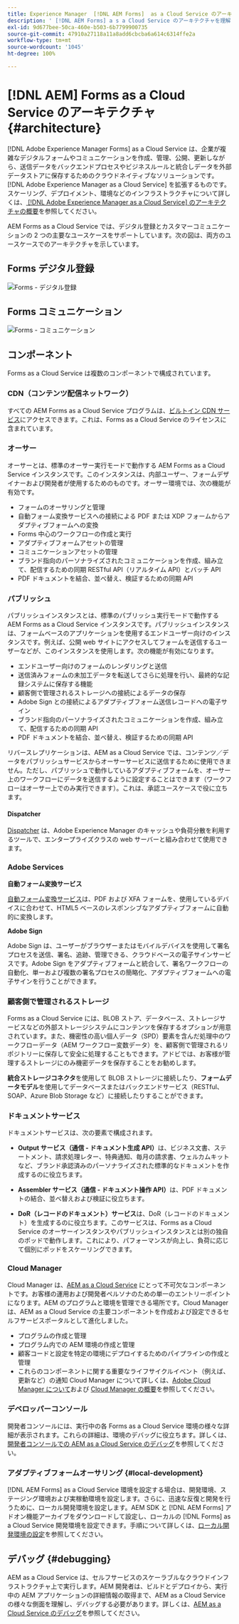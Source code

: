 ```yaml
---
title: Experience Manager  [!DNL AEM Forms]  as a Cloud Service のアーキテクチャ
description: ' [!DNL AEM Forms] a s a Cloud Service のアーキテクチャを理解し、プラットフォームの拡張性、回復性、パフォーマンスの側面について学習します。'
exl-id: 9d677bee-50ca-460e-b503-6b7799900735
source-git-commit: 47910a27118a11a8add6cbcba6a614c6314ffe2a
workflow-type: tm+mt
source-wordcount: '1045'
ht-degree: 100%

---
```


# [!DNL AEM] Forms as a Cloud Service のアーキテクチャ {#architecture}

[!DNL Adobe Experience Manager Forms] as a Cloud Service は、企業が複雑なデジタルフォームやコミュニケーションを作成、管理、公開、更新しながら、送信データをバックエンドプロセスやビジネスルールと統合しデータを外部データストアに保存するためのクラウドネイティブなソリューションです。[!DNL Adobe Experience Manager as a Cloud Service] を拡張するものです。スケーリング、デプロイメント、環境などのインフラストラクチャについて詳しくは、[ [!DNL Adobe Experience Manager as a Cloud Service] のアーキテクチャの概要](https://experienceleague.adobe.com/docs/experience-manager-cloud-service/core-concepts/architecture.html?lang=ja)を参照してください。

AEM Forms as a Cloud Service では、デジタル登録とカスタマーコミュニケーションの 2 つの主要なユースケースをサポートしています。次の図は、両方のユースケースでのアーキテクチャを示しています。

## Forms デジタル登録

![Forms - デジタル登録](assets/forms-cloud-service-architecture-forms-digital-enrollment.svg)

## Forms コミュニケーション

![Forms - コミュニケーション](assets/forms-cloud-service-architecture-forms-communications.svg)

## コンポーネント

Forms as a Cloud Service は複数のコンポーネントで構成されています。

### CDN（コンテンツ配信ネットワーク）

すべての AEM Forms as a Cloud Service プログラムは、[ビルトイン CDN サービス](https://experienceleague.adobe.com/docs/experience-manager-cloud-service/content/implementing/content-delivery/cdn.html?lang=ja)にアクセスできます。これは、Forms as a Cloud Service のライセンスに含まれています。

### オーサー

オーサーとは、標準のオーサー実行モードで動作する AEM Forms as a Cloud Service インスタンスです。このインスタンスは、内部ユーザー、フォームデザイナーおよび開発者が使用するためのものです。オーサー環境では、次の機能が有効です。

* フォームのオーサリングと管理
* 自動フォーム変換サービスへの接続による PDF または XDP フォームからアダプティブフォームへの変換
* Forms 中心のワークフローの作成と実行
* アダプティブフォームアセットの管理
* コミュニケーションアセットの管理
* ブランド指向のパーソナライズされたコミュニケーションを作成、組み立て、配信するための同期 RESTful API（リアルタイム API）とバッチ API
* PDF ドキュメントを結合、並べ替え、検証するための同期 API

### パブリッシュ

パブリッシュインスタンスとは、標準のパブリッシュ実行モードで動作する AEM Forms as a Cloud Service インスタンスです。パブリッシュインスタンスは、フォームベースのアプリケーションを使用するエンドユーザー向けのインスタンスです。例えば、公開 web サイトにアクセスしてフォームを送信するユーザーなどが、このインスタンスを使用します。次の機能が有効になります。

* エンドユーザー向けのフォームのレンダリングと送信
* 送信済みフォームの未加工データを転送してさらに処理を行い、最終的な記録システムに保存する機能
* 顧客側で管理されるストレージへの接続によるデータの保存
* Adobe Sign との接続によるアダプティブフォーム送信レコードへの電子サイン
* ブランド指向のパーソナライズされたコミュニケーションを作成、組み立て、配信するための同期 API
* PDF ドキュメントを結合、並べ替え、検証するための同期 API

リバースレプリケーションは、AEM as a Cloud Service では、コンテンツ／データをパブリッシュサービスからオーサーサービスに送信するために使用できません。ただし、パブリッシュで動作しているアダプティブフォームを、オーサー上のワークフローにデータを送信するように設定することはできます（ワークフローはオーサー上でのみ実行できます）。これは、承認ユースケースで役に立ちます。

#### Dispatcher

[Dispatcher](https://experienceleague.adobe.com/docs/experience-manager-cloud-service/content/implementing/content-delivery/disp-overview.html?lang=ja) は、Adobe Experience Manager のキャッシュや負荷分散を利用するツールで、エンタープライズクラスの web サーバーと組み合わせて使用できます。

### Adobe Services

**自動フォーム変換サービス**

[自動フォーム変換サービス](https://experienceleague.adobe.com/docs/aem-forms-automated-conversion-service/using/introduction.html?lang=ja)は、PDF および XFA フォームを、使用しているデバイスに合わせて、HTML5 ベースのレスポンシブなアダプティブフォームに自動的に変換します。

**Adobe Sign**

Adobe Sign は、ユーザーがブラウザーまたはモバイルデバイスを使用して署名プロセスを送信、署名、追跡、管理できる、クラウドベースの電子サインサービスです。Adobe Sign をアダプティブフォームと統合して、署名ワークフローの自動化、単一および複数の署名プロセスの簡略化、アダプティブフォームへの電子サインを行うことができます。

<!-- **PDF Service API**
Adobe’s PDF Services API lets create, combine, export, and extract data from PDFs through powerful and flexible cloud-based APIs. -->

### 顧客側で管理されるストレージ

Forms as a Cloud Service には、BLOB ストア、データベース、ストレージサービスなどの外部ストレージシステムにコンテンツを保存するオプションが用意されています。また、機密性の高い個人データ（SPD）要素を含んだ処理中のワークフローデータ（AEM ワークフロー変数データ）を、顧客側で管理されるリポジトリーに保存して安全に処理することもできます。アドビでは、お客様が管理するストレージにのみ機密データを保存することをお勧めします。

**統合ストレージコネクタ**&#x200B;を使用して BLOB ストレージに接続したり、**フォームデータモデル**&#x200B;を使用してデータベースまたはバックエンドサービス（RESTful、SOAP、Azure Blob Storage など）に接続したりすることができます。

### ドキュメントサービス

ドキュメントサービスは、次の要素で構成されます。

* **Output サービス（通信 - ドキュメント生成 API）**&#x200B;は、ビジネス文書、ステートメント、請求処理レター、特典通知、毎月の請求書、ウェルカムキットなど、ブランド承認済みのパーソナライズされた標準的なドキュメントを作成するのに役立ちます。

* **Assembler サービス（通信 - ドキュメント操作 API）**&#x200B;は、PDF ドキュメントの結合、並べ替えおよび検証に役立ちます。

* **DoR（レコードのドキュメント）サービス**&#x200B;は、DoR（レコードのドキュメント）を生成するのに役立ちます。このサービスは、Forms as a Cloud Service のオーサーインスタンスやパブリッシュインスタンスとは別の独自のポッドで動作します。これにより、パフォーマンスが向上し、負荷に応じて個別にポッドをスケーリングできます。

### Cloud Manager 

Cloud Manager は、[AEM as a Cloud Service](https://experienceleague.adobe.com/docs/experience-manager-cloud-service/overview/introduction.html?lang=ja) にとって不可欠なコンポーネントです。お客様の運用および開発者ペルソナのための単一のエントリーポイントになります。AEM のプログラムと環境を管理できる場所です。Cloud Manager は、AEM as a Cloud Service の主要コンポーネントを作成および設定できるセルフサービスポータルとして進化しました。

* プログラムの作成と管理
* プログラム内での AEM 環境の作成と管理
* 顧客コードと設定を特定の環境にデプロイするためのパイプラインの作成と管理
* これらのコンポーネントに関する重要なライフサイクルイベント（例えば、更新など）の通知
Cloud Manager について詳しくは、[Adobe Cloud Manager について](https://experienceleague.adobe.com/docs/experience-manager-learn/foundation/cloud-manager/understand-cloud-manager-for-aem.html?lang=ja)および [Cloud Manager の概要](https://experienceleague.adobe.com/docs/experience-manager-cloud-manager/using/introduction-to-cloud-manager.html?lang=ja)を参照してください。

### デベロッパーコンソール

開発者コンソールには、実行中の各 Forms as a Cloud Service 環境の様々な詳細が表示されます。これらの詳細は、環境のデバッグに役立ちます。詳しくは、[開発者コンソールでの AEM as a Cloud Service のデバッグ](https://experienceleague.adobe.com/docs/experience-manager-learn/cloud-service/debugging/debugging-aem-as-a-cloud-service/developer-console.html?lang=ja)を参照してください。

<!--

+++CDN (Content Delivery Network):

Every AEM Forms as a Cloud Service program has access to Fastly CDN service. It is included in the licence of Forms as a Cloud Services.

+++

+++Adaptive Forms
Adaptive Forms enable customers to author web-friendly reflowable web forms and fragments that are used by the customers for their data capture needs. This feature enables customers to manage their complex data capture needs easily, by leveraging multiple integrations with Adobe Sign, Document Services, Form Data Model, Automated Forms Conversion service, and more.

+++

+++Automated Forms Conversion Service (AFCS)
Automated Forms Conversion service helps accelerate digitization and modernization of data capture experience through automated conversion of PDF forms to adaptive forms. The service, powered by Adobe Sensei, automatically converts your PDF forms to device-friendly, responsive, and HTML5-based adaptive forms. While leveraging the existing investments in PDF Forms and XFA, the service also applies appropriate validations, styling, and layout to adaptive form fields during conversion.

+++

+++Form Data Model
The Form Data Model (FDM) feature is the standard way of creating data integrations with external/internal data sources and using them across the different Forms as a Cloud Service features. FDM provides a rich editor for customers to integrate, define, and manage relationships between the different entities and data sources and perform operations on them. Form data is stored in a data store hosted on the customer premises. Organizations can also use blob store hosted by the cloud provider and Adobe Experince Platform to store data.

+++

+++Forms Workflows
Forms-centric workflows is an extension to the default AEM Workflow and provides our customers with additional workflow capabilities like Form Data review, task assignment, and document services invocation.

+++

+++Communications
Forms as a Cloud Service offering consists of multiple services tailored specifically for document processing.

+++

+++Document of Record
A Document of Record is a PDF version of a form. It provides an ability to keep a record of the information  that you provide and submit in an Adaptive Form in PDF fromat. The service provides a default DoR template and tools to develop a custom template.

+++

## Terminologies

<!-- ## Cloud Manager{#cloud-manager}

Cloud Manager is an essential component to [AEM as a Cloud Service](https://experienceleague.adobe.com/docs/experience-manager-cloud-service/overview/introduction.html?lang=en). Each new tenant of the [!DNL AEM Forms] as a Cloud Service is first provisioned for Cloud Manager access. Cloud Manager is the single-entry point for the operations and developer persona of our customers. It is the place from where the AEM programs and environments can be managed. Cloud Manager has evolved as a self-service portal where the main components of the AEM as a Cloud Service can be created and configured:

* Creating and managing programs
* Creating and managing the AEM environments within the programs
* Creating and managing the pipelines for deploying the customer code and configuration to a particular environment
* Getting notified of important lifecycle events for these components (for example, product updates)
For more information about Cloud Manager, see [Understand Adobe Cloud Manager](https://experienceleague.adobe.com/docs/experience-manager-learn/foundation/cloud-manager/understand-cloud-manager-for-aem.html) and [Introduction to Cloud Manager](https://experienceleague.adobe.com/docs/experience-manager-cloud-manager/using/introduction-to-cloud-manager.html).

## Users and Authentication {#users-and-authentication}

AEM as a Cloud Service includes Admin Console support for AEM instances and Adobe Identity Management System (IMS) based authentication. The Admin Console allows administrators to centrally manage all Experience Cloud users. Users and Groups can be assigned to product profiles associated with AEM as a Cloud Service instances, allowing them to log in to that instance. For more information about users, authentication, and, and accessing an instance of AEM as a Cloud Service, see [IMS Support for [!DNL Adobe Experience Manager] as a Cloud Service](https://experienceleague.adobe.com/docs/experience-manager-cloud-service/security/ims-support.html?lang=en#introduction).

Various personas are involved in a typical [!DNL AEM Forms] project. After you log in to your [!DNL AEM Forms] as a Cloud Service instance, you can [add users in admin console](https://experienceleague.adobe.com/docs/experience-manager-cloud-service/security/ims-support.html) for personas applicable to your organization or project and [assign users to built-in groups](forms-groups-privileges-tasks.md) to provide them required privileges.

To learn various in-built [!DNL AEM Forms] specific user groups and privileges available on [!DNL AEM Forms] as a Cloud Services instance, see [Configure, user, roles and groups](forms-groups-privileges-tasks.md). 

## Developer Experience {#developer-experience}

The new architecture supporting AEM as a Cloud Service brings some key changes to the overall developer experience. One of the major goals for the changes to developer experience is to allow migration to AEM as a Cloud Service as quickly as possible, with little modifications to existing custom code.

## Cloud development {#cloud-development}

Here are the guidelines to run your existing code smoothly on AEM as a Cloud Service environment:

* Store your code and configurations to the Git repository of the associated Cloud Manager program. It makes managing and integrating code with CI/CD a breeze.  
* Make application code and configuration compatible with the baseline [!DNL AEM Forms] images. Using the latest APIs helps to build faster and secure applications.
* Use the Cloud Manager pipeline associated with the Cloud Manager environment to build and deploy applications. It helps you bring the latest features and bug fixed for [!DNL AEM Forms] as a Cloud Service to your environment.
* Try that your custom applications pass all the code quality, security, and performance gates enforced in the pipeline. It helps build secure and better performing applications which leads to better customer experience. You can always use Cloud Manager UI to skip some checks.
This process is commonly referred to as cloud-first development. [!DNL AEM Forms] as a Cloud Service also provides an SDK to support rapid development before the pending code and configuration changes are attempted in the cloud.
Some interfaces that were previously part of the AEM QuickStart are no longer available to the users of the AEM as a Cloud Service environment. For instance, the Web Console where OSGI bundles and their associated configuration are managed. The CRXDE Lite content repository browser becomes only accessible on non-production environment types. A subset of the Web Console functionalities that developers require, especially when it comes to diagnostics and status purposes, is made available via a new developer console.
Also, one of the most common requirements for developers is quick access to the log files of the various environments. With [!DNL AEM Cloud Service], the log files of the different nodes in the Author, Publish are made available via the Cloud Manager, either in the form of files that can be downloaded or via APIs for tailing the logs. Due to the clear separation of code and content, developers can leverage a particular process for updating content as part of a deployment. The typical use cases for mutable content are:
* Standard “default” content that is part of the customer project (for example, folders, templates, workflows...)
* Search index definitions
* ACLs and permissions
* Service users and user groups
Set up your development environment, [Configure your CI/CD Pipeline](https://experienceleague.adobe.com/docs/experience-manager-cloud-manager/using/how-to-use/configuring-pipeline.html), and learn to [deploy your code](https://experienceleague.adobe.com/docs/experience-manager-cloud-manager/using/how-to-use/deploying-code.html) on the environment. -->

### アダプティブフォームオーサリング {#local-development}

[!DNL AEM Forms] as a Cloud Service 環境を設定する場合は、開発環境、ステージング環境および実稼動環境を設定します。さらに、迅速な反復と開発を行うために、ローカル開発環境を設定します。AEM SDK と [!DNL AEM Forms] アドオン機能アーカイブをダウンロードして設定し、ローカルの [!DNL Forms] as a Cloud Service 開発環境を設定できます。手順について詳しくは、[ローカル開発環境の設定](setup-local-development-environment.md)を参照してください。

## デバッグ {#debugging}

AEM as a Cloud Service は、セルフサービスのスケーラブルなクラウドインフラストラクチャ上で実行します。AEM 開発者は、ビルドとデプロイから、実行中の AEM アプリケーションの詳細情報の取得まで、AEM as a Cloud Service の様々な側面を理解し、デバッグする必要があります。詳しくは、[AEM as a Cloud Service のデバッグ](https://experienceleague.adobe.com/docs/experience-manager-learn/cloud-service/debugging/debugging-aem-as-a-cloud-service/overview.html?lang=ja)を参照してください。

